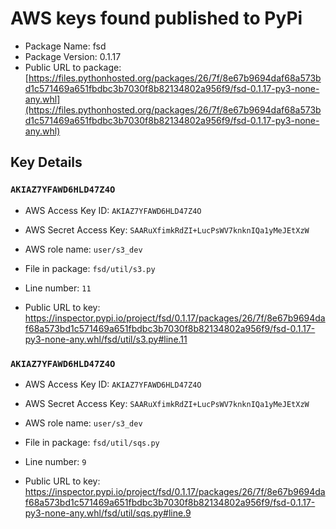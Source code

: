 # AWS keys found published to PyPi

* Package Name: fsd
* Package Version: 0.1.17
* Public URL to package: [https://files.pythonhosted.org/packages/26/7f/8e67b9694daf68a573bd1c571469a651fbdbc3b7030f8b82134802a956f9/fsd-0.1.17-py3-none-any.whl](https://files.pythonhosted.org/packages/26/7f/8e67b9694daf68a573bd1c571469a651fbdbc3b7030f8b82134802a956f9/fsd-0.1.17-py3-none-any.whl)

## Key Details

### `AKIAZ7YFAWD6HLD47Z4O`

* AWS Access Key ID: `AKIAZ7YFAWD6HLD47Z4O`
* AWS Secret Access Key: `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` 
* AWS role name: `user/s3_dev`
* File in package: `fsd/util/s3.py`
* Line number: `11`

* Public URL to key: https://inspector.pypi.io/project/fsd/0.1.17/packages/26/7f/8e67b9694daf68a573bd1c571469a651fbdbc3b7030f8b82134802a956f9/fsd-0.1.17-py3-none-any.whl/fsd/util/s3.py#line.11



### `AKIAZ7YFAWD6HLD47Z4O`

* AWS Access Key ID: `AKIAZ7YFAWD6HLD47Z4O`
* AWS Secret Access Key: `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` 
* AWS role name: `user/s3_dev`
* File in package: `fsd/util/sqs.py`
* Line number: `9`

* Public URL to key: https://inspector.pypi.io/project/fsd/0.1.17/packages/26/7f/8e67b9694daf68a573bd1c571469a651fbdbc3b7030f8b82134802a956f9/fsd-0.1.17-py3-none-any.whl/fsd/util/sqs.py#line.9


